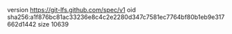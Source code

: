 version https://git-lfs.github.com/spec/v1
oid sha256:a1f876bc81ac33236e8c4c2e2280d347c7581ec7764bf80b1eb9e317662d1442
size 10639
